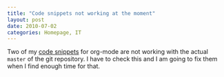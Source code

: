 ```yaml
---
title: "Code snippets not working at the moment"
layout: post
date: 2010-07-02
categories: Homepage, IT
---
```


Two of my [code snippets](http://archive.dbrunner.de/it/org-mode.html) for org-mode are not working
with the actual `master` of the git repository. I have to check this and
I am going to fix them when I find enough time for that.

